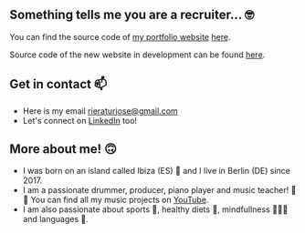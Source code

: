 ## Something tells me you are a recruiter... 🤓

You can find the source code of [my portfolio website](https://moremore.me/) [here](https://github.com/thelittlemitak/portfolio).

Source code of the new website in development can be found [here](https://github.com/thelittlemitak/totfosk-website).

## Get in contact 📫

- Here is my email rieraturjose@gmail.com
- Let's connect on [LinkedIn](https://www.linkedin.com/in/riera-tur-jose/) too!

## More about me! 🙃

- I was born on an island called Ibiza (ES) 🌴 and I live in Berlin (DE) since 2017.
- I am a passionate drummer, producer, piano player and music teacher! 🥁🎵 You can find all my music projects on [YouTube](https://www.youtube.com/@totfosk).
- I am also passionate about sports 🥊, healthy diets 🥕, mindfullness 🧘🏻‍♂️ and languages 📕.
